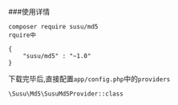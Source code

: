 ###使用详情
```
composer require susu/md5
rquire中

{
    "susu/md5" : "~1.0" 
}
```
下载完毕后,直接配置`app/config.php`中的`providers`

```
\Susu\Md5\SusuMd5Provider::class
```